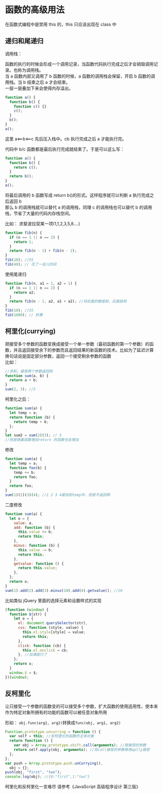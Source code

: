 # 函数的高级用法

在函数式编程中是禁用 this 的，this 只应该出现在 class 中

## 递归和尾递归

调用栈：

函数的执行的时候会形成一个调用记录，当函数代码执行完成之后才会销毁调用记录。也称为调用栈。  
当 a 函数内部又调用了 b 函数的时候，a 函数的调用栈会保留，开启 b 函数的调用栈。当 b 结束之后 a 才会结束。  
一层一层叠加下来会使得内存溢出。

```js
function a() {
  function b() {
    function c() {}
    c();
  }
  b();
}
a();
```

这里 a<==b<==c 先后压入栈中。cb 执行完成之后 a 才能执行完。

代码中 b/c 函数都是最后执行完成就结束了。于是可以这么写：

```js
function a() {
  function b() {
    return c();
  }
  return b();
}
a();
```

将最后调用的 b 函数写成 return b()的形式。这样程序就可以判断 a 执行完成之后返回 b  
那么 b 的调用栈就可以替代 a 的调用栈，同理 c 的调用栈也可以替代 b 的调用栈，节省了大量的代码内存栈空间。

比如： 求斐波拉契某一项(1,1,2,3,5,8....)

```js
function fib(n) {
  if (n == 1 || n == 2) {
    return 1;
  }
  return fib(n - 1) + fib(n - 2);
}
fib(10); //55
fib(40); // 花了一会儿时间
```

使用尾递归

```js
function fib(n, a1 = 1, a2 = 1) {
  if (n == 1 || n == 2) {
    return a2;
  }
  return fib(n - 1, a2, a1 + a2); //将后面的数提前，后面放和
}
fib(10); //55
fib(1000); // 秒算
```

## 柯里化(currying)

把接受多个参数的函数变换成接受一个单一参数（最初函数的第一个参数）的函数，并且返回接受余下的参数而且返回结果的新函数的技术。比如为了延迟计算  
换句话说是固定部分参数，返回一个接受剩余参数的函数  
比如：

```js
//求和，接受两个参数返回和
function sum(a, b) {
  return a + b;
}
sum(2, 3); //5
```

柯里化之后：

```js
function sum(a) {
  let temp = a;
  return function (b) {
    return temp + b;
  };
}
let sum2 = sum(2)(3); // 5
//但是随着层数增加return 的层数也会增加
```

修改

```js
function sum(a) {
  let temp = a;
  function foo(b) {
    temp += b;
    return foo;
  }
  return foo;
}
sum(1)(2)(3)(4); //1 2 3 4都加到temp中，但是不返回啊
```

二度修改

```js
function sum(a) {
  let o = {
    value: a,
    add: function (b) {
      this.value += b;
      return this;
    },
    minus: function (b) {
      this.value -= b;
      return this;
    },
    getvalue: function () {
      return this.value;
    },
  };
  return o;
}
sum(1).add(2).add(3).minus(10).add(4).getvalue(); //10
```

比如类似 jQuery 里面的选择元素和设置样式的实现

```js
(function (window) {
  function $(str) {
    let o = {
      el: document.querySelector(str),
      css: function (style, value) {
        this.el.style[style] = value;
        return this;
      },
      click: function (cb) {
        this.el.onclick = cb;
      }, //加满就行了
    };
    return o;
  }
  window.$ = $;
})(window);
```

## 反柯里化

让只接受一个参数的函数变的可以接受多个参数，扩大函数的使用适用性，使本来作为特定对象所拥有的功能的函数可以被任意对象所用

形如： `obj.func(arg1, arg2)`转换成`func(obj, arg1, arg2)`

```js
Function.prototype.uncurring = function () {
  var self = this; //反柯里化的函数的主体对象
  return function () {
    var obj = Array.prototype.shift.call(arguments); //取接受的参数
    return self.apply(obj, arguments); //将call接受的参数再用aplly接受
  };
};
var push = Array.prototype.push.unCurrying(),
  obj = {};
push(obj, "first", "two");
console.log(obj); //{0:"first",1:"two"}
```

柯里化和反柯里化一言难尽 请参考《JavaScript 高级程序设计 第三版》
